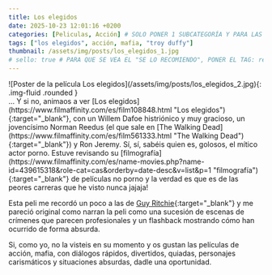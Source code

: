```yaml
---
title: Los elegidos
date: 2025-10-23 12:01:16 +0200
categories: [Peliculas, Acción] # SOLO PONER 1 SUBCATEGORÍA Y PARA LAS SERIES PONER UN CARACTER INVISIBLE, COPIALO DE ENTRE LOS PARÉNTESIS (ㅤ), AL FINAL DE LA SUBCATEGORÍA, POR EJEMPLO [Series, "Thrillerㅤ"]
tags: ["los elegidos", acción, mafia, "troy duffy"]
thumbnail: /assets/img/posts/los_elegidos_1.jpg
# sello: true # PARA QUE SE VEA EL "SE LO RECOMIENDO", PONER EL TAG: recomendada
---
```


<div class="row mb-4">
  <div class="col-md-5" markdown="1">
![Poster de la película Los elegidos](/assets/img/posts/los_elegidos_2.jpg){: .img-fluid .rounded }
  </div>
  <div class="col-md-7" markdown="1">
... Y si no, animaos a ver [Los elegidos](https://www.filmaffinity.com/es/film108848.html "Los elegidos"){:target="_blank"}, con un Willem Dafoe histriónico y muy gracioso, un jovencísimo Norman Reedus (el que sale en [The Walking Dead](https://www.filmaffinity.com/es/film561333.html "The Walking Dead"){:target="_blank"}) y Ron Jeremy. Sí, sí, sabéis quien es, golosos, el mítico actor porno. Estuve revisando su [filmografía](https://www.filmaffinity.com/es/name-movies.php?name-id=439615318&role-cat=cas&orderby=date-desc&v=list&p=1 "filmografía"){:target="_blank"} de películas no porno y la verdad es que es de las peores carreras que he visto nunca jajaja!

Esta peli me recordó un poco a las de [Guy Ritchie](https://www.filmaffinity.com/es/name-movies.php?name-id=338973204&role-cat=dir&orderby=date-desc&v=list&p=1 "Guy Ritchie"){:target="_blank"} y me pareció original como narran la peli como una sucesión de escenas de crímenes que parecen profesionales y un flashback mostrando cómo han ocurrido de forma absurda.

Si, como yo, no la visteis en su momento y os gustan las películas de acción, mafia, con diálogos rápidos, divertidos, quiadas, personajes carismáticos y situaciones absurdas, dadle una oportunidad.
  </div>
</div>
